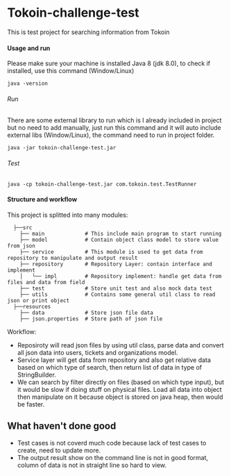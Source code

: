 # Tokoin-challenge-test
This is test project for searching information from Tokoin 

#### Usage and run
Please make sure your machine is installed Java 8 (jdk 8.0), to check if installed, use this command (Window/Linux)

```
java -version
```

###### Run
There are some external library to run which is I already included in project but no need to add manually, 
just run this command and it will auto include external libs (Window/Linux), the command need to run in project folder.

```
java -jar tokoin-challenge-test.jar
```
###### Test
```
java -cp tokoin-challenge-test.jar com.tokoin.test.TestRunner
```
#### Structure and workflow
This project is splitted into many modules:

	  ├──src
		├── main             # This include main program to start running
		├── model            # Contain object class model to store value from json
		├── service          # This module is used to get data from repository to manipulate and output result 
		├── repository       # Repository Layer: contain interface and implement
		│   └── impl         # Repository implement: handle get data from files and data from field
		├── test             # Store unit test and also mock data test
		├── utils            # Contains some general util class to read json or print object 
	  ├──resources           
		├── data			 # Store json file data
		├── json.properties  # Store path of json file

Workflow:

- Reposiroty will read json files by using util class, parse data and convert all json data into users, tickets and organizations model.
- Service layer will get data from repository and also get relative data based on which type of search, then return list of data in type of StringBuilder.
- We can search by filter directly on files (based on which type input), but it would be slow if doing stuff on physical files. Load all data into object then manipulate on it because object is stored on java heap, then would be faster.
## What haven't done good
- Test cases is not coverd much code because lack of test cases to create, need to update more.
- The output result show on the command line is not in good format, column of data is not in straight line so hard to view.